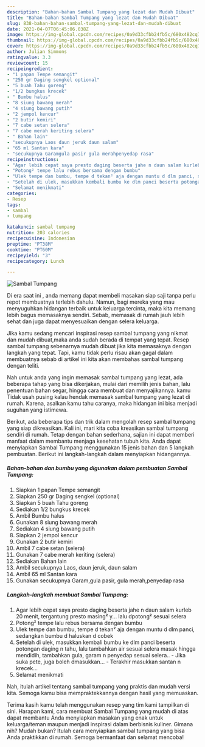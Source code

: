 ```yaml
---
description: "Bahan-bahan Sambal Tumpang yang lezat dan Mudah Dibuat"
title: "Bahan-bahan Sambal Tumpang yang lezat dan Mudah Dibuat"
slug: 838-bahan-bahan-sambal-tumpang-yang-lezat-dan-mudah-dibuat
date: 2021-04-07T06:45:06.038Z
image: https://img-global.cpcdn.com/recipes/0a9d33cfbb24fb5c/680x482cq70/sambal-tumpang-foto-resep-utama.jpg
thumbnail: https://img-global.cpcdn.com/recipes/0a9d33cfbb24fb5c/680x482cq70/sambal-tumpang-foto-resep-utama.jpg
cover: https://img-global.cpcdn.com/recipes/0a9d33cfbb24fb5c/680x482cq70/sambal-tumpang-foto-resep-utama.jpg
author: Julian Simmons
ratingvalue: 3.3
reviewcount: 15
recipeingredient:
- "1 papan Tempe semangit"
- "250 gr Daging sengkel optional"
- "5 buah Tahu goreng"
- "1/2 bungkus krecek"
- " Bumbu halus"
- "8 siung bawang merah"
- "4 siung bawang putih"
- "2 jempol kencur"
- "2 butir kemiri"
- "7 cabe setan selera"
- "7 cabe merah keriting selera"
- " Bahan lain"
- "secukupnya Laos daun jeruk daun salam"
- "65 ml Santan kara"
- "secukupnya Garamgula pasir gula merahpenyedap rasa"
recipeinstructions:
- "Agar lebih cepat saya presto daging beserta jahe n daun salam kurleb 20 menit, tergantung presto masing² y... lalu dpotong² sesuai selera"
- "Potong² tempe lalu rebus bersama dengan bumbu"
- "Ulek tempe dan bumbu, tempe d tekan² aja dengan muntu d dlm panci, sedangkan bumbu d haluskan d cobek"
- "Setelah di ulek, masukkan kembali bumbu ke dlm panci beserta potongan daging n tahu, lalu tambahkan air sesuai selera masak hingga mendidih, tambahkan gula, garam n penyedap sesuai selera.. Jika suka pete, juga boleh dmasukkan... Terakhir masukkan santan n krecek..."
- "Selamat menikmati"
categories:
- Resep
tags:
- sambal
- tumpang

katakunci: sambal tumpang 
nutrition: 203 calories
recipecuisine: Indonesian
preptime: "PT38M"
cooktime: "PT60M"
recipeyield: "3"
recipecategory: Lunch

---
```



![Sambal Tumpang](https://img-global.cpcdn.com/recipes/0a9d33cfbb24fb5c/680x482cq70/sambal-tumpang-foto-resep-utama.jpg)

Di era  saat ini , anda memang dapat membeli masakan siap saji tanpa perlu repot membuatnya terlebih dahulu. Namun, bagi mereka yang mau menyuguhkan hidangan terbaik untuk keluarga tercinta, maka kita memang lebih bagus memasaknya sendiri. Sebab, memasak di rumah jauh lebih sehat dan juga dapat menyesuaikan dengan selera keluarga.

Jika kamu sedang mencari inspirasi resep sambal tumpang yang nikmat dan mudah dibuat,maka anda sudah berada di tempat yang tepat. Resep sambal tumpang  sebenarnya mudah dibuat jika kita memasaknya dengan langkah yang tepat. Tapi, kamu tidak perlu risau akan gagal dalam membuatnya 
sebab di artikel ini kita akan membahas sambal tumpang dengan teliti.  



Nah untuk anda yang ingin memasak sambal tumpang yang lezat, ada beberapa tahap yang bisa dikerjakan, mulai dari memilih jenis bahan, lalu penentuan bahan segar, hingga cara membuat dan menyajikannya. kamu Tidak usah pusing kalau hendak memasak sambal tumpang yang lezat di rumah. Karena, asalkan kamu  tahu caranya, maka hidangan ini bisa menjadi suguhan yang istimewa.

Berikut, ada beberapa tips dan trik dalam mengolah resep sambal tumpang yang siap dikreasikan. Kali ini, mari kita coba kreasikan sambal tumpang sendiri di rumah. Tetap dengan bahan sederhana, sajian ini dapat memberi manfaat dalam membantu menjaga kesehatan tubuh kita. Anda dapat menyiapkan Sambal Tumpang menggunakan 15 jenis bahan dan 5 langkah pembuatan. Berikut ini langkah-langkah dalam menyiapkan hidangannya.

<!--inarticleads1-->

##### Bahan-bahan dan bumbu yang digunakan dalam pembuatan Sambal Tumpang:

1. Siapkan 1 papan Tempe semangit
1. Siapkan 250 gr Daging sengkel (optional)
1. Siapkan 5 buah Tahu goreng
1. Sediakan 1/2 bungkus krecek
1. Ambil  Bumbu halus
1. Gunakan 8 siung bawang merah
1. Sediakan 4 siung bawang putih
1. Siapkan 2 jempol kencur
1. Gunakan 2 butir kemiri
1. Ambil 7 cabe setan (selera)
1. Gunakan 7 cabe merah keriting (selera)
1. Sediakan  Bahan lain
1. Ambil secukupnya Laos, daun jeruk, daun salam
1. Ambil 65 ml Santan kara
1. Gunakan secukupnya Garam,gula pasir, gula merah,penyedap rasa




<!--inarticleads2-->

##### Langkah-langkah membuat Sambal Tumpang:

1. Agar lebih cepat saya presto daging beserta jahe n daun salam kurleb 20 menit, tergantung presto masing² y... lalu dpotong² sesuai selera
1. Potong² tempe lalu rebus bersama dengan bumbu
1. Ulek tempe dan bumbu, tempe d tekan² aja dengan muntu d dlm panci, sedangkan bumbu d haluskan d cobek
1. Setelah di ulek, masukkan kembali bumbu ke dlm panci beserta potongan daging n tahu, lalu tambahkan air sesuai selera masak hingga mendidih, tambahkan gula, garam n penyedap sesuai selera.. - Jika suka pete, juga boleh dmasukkan... - Terakhir masukkan santan n krecek...
1. Selamat menikmati




Nah, itulah artikel tentang  sambal tumpang  yang praktis dan mudah versi kita. Semoga kamu bisa mempraktekkannya dengan hasil yang memuaskan. 

Terima kasih kamu telah menggunakan resep yang tim kami tampilkan di sini. Harapan kami, cara membuat  Sambal Tumpang yang mudah di atas dapat membantu Anda menyiapkan masakan yang enak untuk keluarga/teman maupun menjadi inspirasi dalam berbisnis kuliner. Gimana nih? Mudah bukan? Itulah cara menyiapkan sambal tumpang yang bisa Anda praktikkan di rumah. Semoga bermanfaat dan selamat mencoba!

